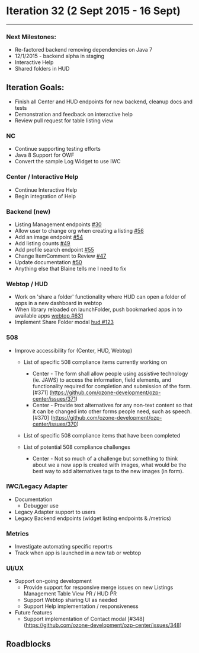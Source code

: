 # Iteration 32 (2 Sept 2015 - 16 Sept)

*** 
### Next Milestones:
* Re-factored backend removing dependencies on Java 7
* 12/1/2015 - backend alpha in staging  
* Interactive Help
* Shared folders in HUD

## Iteration Goals:
* Finish all Center and HUD endpoints for new backend, cleanup docs and tests
* Demonstration and feedback on interactive help
* Review pull request for table listing view

### NC
* Continue supporting testing efforts
* Java 8 Support for OWF
* Convert the sample Log Widget to use IWC

### Center / Interactive Help
* Continue Interactive Help
* Begin integration of Help

### Backend (new)
* Listing Management endpoints [#30](https://github.com/ozone-development/ozp-backend/issues/30)
* Allow user to change org when creating a listing [#56](https://github.com/ozone-development/ozp-backend/issues/56)
* Add an image endpoint [#54](https://github.com/ozone-development/ozp-backend/issues/54)
* Add listing counts [#49](https://github.com/ozone-development/ozp-backend/issues/49)
* Add profile search endpoint [#55](https://github.com/ozone-development/ozp-backend/issues/55)
* Change ItemComment to Review [#47](https://github.com/ozone-development/ozp-backend/issues/47)
* Update documentation [#50](https://github.com/ozone-development/ozp-backend/issues/50)
* Anything else that Blaine tells me I need to fix


### Webtop / HUD
* Work on 'share a folder' functionality where HUD can open a folder of apps in a new dashboard in webtop 
* When library reloaded on launchFolder, push bookmarked apps in to available apps [webtop #631](https://github.com/ozone-development/ozp-webtop/issues/631)
* Implement Share Folder modal [hud #123](https://github.com/ozone-development/ozp-hud/issues/123)

### 508
* Improve accessibility for (Center, HUD, Webtop)
  * List of specific 508 compliance items currently working on
    * Center - The form shall allow people using assistive technology (ie. JAWS) to access the information, field elements, and functionality required for completion and submission of the form. [#371] (https://github.com/ozone-development/ozp-center/issues/371)
    * Center - Provide text alternatives for any non-text content so that it can be changed into other forms people need, such as speech. [#370] (https://github.com/ozone-development/ozp-center/issues/370)

  * List of specific 508 compliance items that have been completed

  * List of potential 508 compliance challenges
    * Center - Not so much of a challenge but something to think about we a new app is created with images, what would be the best way to add alternatives tags to the new images (in form).


### IWC/Legacy Adapter
* Documentation
   * Debugger use
* Legacy Adapter support to users
* Legacy Backend endpoints (widget listing endpoints & /metrics)

### Metrics
* Investigate automating specific reportrs
* Track when app is launched in a new tab or webtop

### UI/UX
* Support on-going development
  * Provide support for responsive merge issues on new Listings Management Table View PR / HUD PR
  * Support Webtop sharing UI as needed
  * Support Help implementation / responsiveness
* Future features
  * Support implementation of Contact modal [#348] (https://github.com/ozone-development/ozp-center/issues/348)
  
## Roadblocks